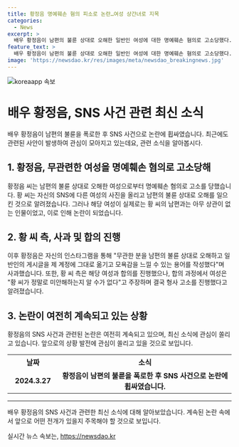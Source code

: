 ```yaml
---
title: 황정음 명예훼손 혐의 피소로 논란…여성 상간녀로 지목
categories:
  - News
excerpt: >
  배우 황정음이 남편의 불륜 상대로 오해한 일반인 여성에 대한 명예훼손 혐의로 고소당했다. 황 씨가 SNS에 불륜 상대로 오해된 여성의 사진을 올리고 모욕적인 글을 쓴 것으로 밝혀졌다. 이에 황 씨는 사과하고 상대방과 합의를 시도했으나, 상대방은 황 씨의 사과가 진심인지 의심하며 결국 형사 고소를 진행했다. 
feature_text: >
  배우 황정음이 남편의 불륜 상대로 오해한 일반인 여성에 대한 명예훼손 혐의로 고소당했다. 황 씨가 SNS에 불륜 상대로 오해된 여성의 사진을 올리고 모욕적인 글을 쓴 것으로 밝혀졌다. 이에 황 씨는 사과하고 상대방과 합의를 시도했으나, 상대방은 황 씨의 사과가 진심인지 의심하며 결국 형사 고소를 진행했다. 
image: 'https://newsdao.kr/res/images/meta/newsdao_breakingnews.jpg'
---
```


<p><img src="https://newsdao.kr/res/images/meta/newsdao_breakingnews.jpg" alt="koreaapp 속보" /></p>

<h1>배우 황정음, SNS 사건 관련 최신 소식</h1>

<p data-ke-size="size16">배우 황정음이 남편의 불륜을 폭로한 후 SNS 사건으로 논란에 휩싸였습니다. 최근에도 관련된 사안이 발생하여 관심이 모아지고 있는데요, 관련 소식을 알아봅시다.</p>

<h2 data-ke-size="size26">1. 황정음, 무관련한 여성을 명예훼손 혐의로 고소당해</h2>

<p data-ke-size="size16">황정음 씨는 남편의 불륜 상대로 오해한 여성으로부터 명예훼손 혐의로 고소를 당했습니다. 황 씨는 자신의 SNS에 다른 여성의 사진을 올리고 남편의 불륜 상대로 오해를 일으킨 것으로 알려졌습니다. 그러나 해당 여성이 실제로는 황 씨의 남편과는 아무 상관이 없는 인물이었고, 이로 인해 논란이 되었습니다.</p>

<h2 data-ke-size="size26">2. 황 씨 측, 사과 및 합의 진행</h2>

<p data-ke-size="size16">이후 황정음은 자신의 인스타그램을 통해 "무관한 분을 남편의 불륜 상대로 오해하고 일반인의 게시글을 제 계정에 그대로 옮기고 모욕감을 느낄 수 있는 용어를 작성했다"며 사과했습니다. 또한, 황 씨 측은 해당 여성과 합의를 진행했으나, 합의 과정에서 여성은 "황 씨가 정말로 미안해하는지 알 수가 없다"고 주장하며 결국 형사 고소를 진행했다고 알려졌습니다.</p>

<h2 data-ke-size="size26">3. 논란이 여전히 계속되고 있는 상황</h2>

<p data-ke-size="size16">황정음의 SNS 사건과 관련된 논란은 여전히 계속되고 있으며, 최신 소식에 관심이 쏠리고 있습니다. 앞으로의 상황 발전에 관심이 쏠리고 있을 것으로 보입니다.</p>

<table>
  <tr>
    <th style="text-align: center; width: 100px;">날짜</th>
    <th style="text-align: center; width: 400px;">소식</th>
  </tr>
  <tr>
    <td style="text-align: center; height: 17px;"><b>2024.3.27</b></td>
    <td style="text-align: center; height: 17px;"><b>황정음이 남편의 불륜을 폭로한 후 SNS 사건으로 논란에 휩싸였습니다.</b></td>
  </tr>
</table>

<hr>

<p data-ke-size="size16">배우 황정음의 SNS 사건과 관련한 최신 소식에 대해 알아보았습니다. 계속된 논란 속에서 앞으로 어떤 전개가 있을지 주목해야 할 것으로 보입니다.</p>
실시간 뉴스 속보는, <a href="https://newsdao.kr" rel="dofollow">https://newsdao.kr</a>


